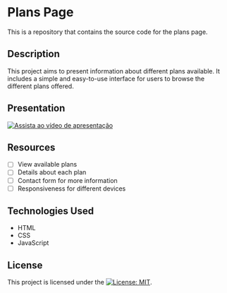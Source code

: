 # Plans Page

This is a repository that contains the source code for the plans page.

## Description

This project aims to present information about different plans available. It includes a simple and easy-to-use interface for users to browse the different plans offered.

## Presentation

[![Assista ao vídeo de apresentação]([./Presentation/Presentation.mp4](https://youtu.be/j_TMwcIdqTI))]([./Presentation/Presentation.mp4](https://youtu.be/j_TMwcIdqTI))

## Resources

- [ ] View available plans
- [ ] Details about each plan
- [ ] Contact form for more information
- [ ] Responsiveness for different devices

## Technologies Used

- HTML
- CSS
- JavaScript

## License

This project is licensed under the [![License: MIT](https://img.shields.io/badge/License-MIT-yellow.svg)](https://github.com/KaiqueCV/plans-page/blob/89563688229b3d73057d6371fe0a588d44b03862/LICENSE).
